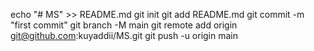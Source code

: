 echo "# MS" >> README.md
git init
git add README.md
git commit -m "first commit"
git branch -M main
git remote add origin git@github.com:kuyaddii/MS.git
git push -u origin main
